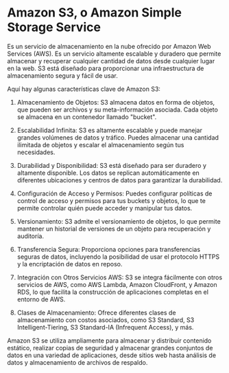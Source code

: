 
# Amazon S3, o Amazon Simple Storage Service

Es un servicio de almacenamiento en la nube ofrecido por Amazon Web Services (AWS). Es un servicio altamente escalable y duradero que permite almacenar y recuperar cualquier cantidad de datos desde cualquier lugar en la web. S3 está diseñado para proporcionar una infraestructura de almacenamiento segura y fácil de usar.

Aquí hay algunas características clave de Amazon S3:

1. Almacenamiento de Objetos: S3 almacena datos en forma de objetos, que pueden ser archivos y su meta-información asociada. Cada objeto se almacena en un contenedor llamado "bucket".

1. Escalabilidad Infinita: S3 es altamente escalable y puede manejar grandes volúmenes de datos y tráfico. Puedes almacenar una cantidad ilimitada de objetos y escalar el almacenamiento según tus necesidades.

1. Durabilidad y Disponibilidad: S3 está diseñado para ser duradero y altamente disponible. Los datos se replican automáticamente en diferentes ubicaciones y centros de datos para garantizar la durabilidad.

1. Configuración de Acceso y Permisos: Puedes configurar políticas de control de acceso y permisos para tus buckets y objetos, lo que te permite controlar quién puede acceder y manipular tus datos.

1. Versionamiento: S3 admite el versionamiento de objetos, lo que permite mantener un historial de versiones de un objeto para recuperación y auditoría.

1. Transferencia Segura: Proporciona opciones para transferencias seguras de datos, incluyendo la posibilidad de usar el protocolo HTTPS y la encriptación de datos en reposo.

1. Integración con Otros Servicios AWS: S3 se integra fácilmente con otros servicios de AWS, como AWS Lambda, Amazon CloudFront, y Amazon RDS, lo que facilita la construcción de aplicaciones completas en el entorno de AWS.

1. Clases de Almacenamiento: Ofrece diferentes clases de almacenamiento con costos asociados, como S3 Standard, S3 Intelligent-Tiering, S3 Standard-IA (Infrequent Access), y más.

Amazon S3 se utiliza ampliamente para almacenar y distribuir contenido estático, realizar copias de seguridad y almacenar grandes conjuntos de datos en una variedad de aplicaciones, desde sitios web hasta análisis de datos y almacenamiento de archivos de respaldo.
